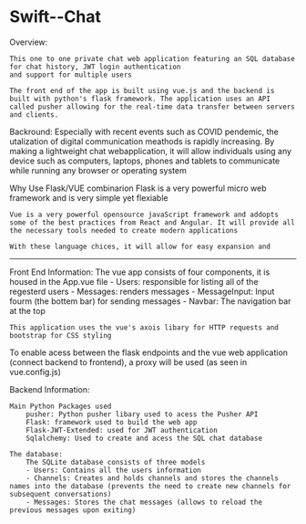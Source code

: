 # Swift--Chat

Overview:

    This one to one private chat web application featuring an SQL database for chat history, JWT login authentication 
    and support for multiple users

    The front end of the app is built using vue.js and the backend is built with python's flask framework. The application uses an API called pusher allowing for the real-time data transfer between servers and clients.

Backround: 
    Especially with recent events such as COVID pendemic, the utalization of digital communication meathods is rapidly increasing. By making a lightweight chat webapplication, it will allow individuals using any device such as computers, laptops, phones and tablets to communicate while running any browser or operating system


Why Use Flask/VUE combinarion
    Flask is a very powerful micro web framework and is very simple yet flexiable

    Vue is a very powerful opensource javaScript framework and addopts some of the best practices from React and Angular. It will provide all the necessary tools needed to create modern applications

    With these language chices, it will allow for easy expansion and 

--------------------------------------------------------------------------------

Front End Information:
    The vue app consists of four components, it is housed in the App.vue file
        - Users: responsible for listing all of the regesterd users 
        - Messages: renders messages
        - MessageInput: Input fourm (the bottem bar) for sending messages
        - Navbar: The navigation bar at the top

    This application uses the vue's axois libary for HTTP requests and bootstrap for CSS styling

To enable acess between the flask endpoints and the vue web application (connect backend to frontend), a proxy will be used (as seen in vue.config.js)

Backend Information:

    Main Python Packages used
        pusher: Python pusher libary used to acess the Pusher API
        Flask: framework used to build the web app
        Flask-JWT-Extended: used for JWT authentication
        Sqlalchemy: Used to create and acess the SQL chat database

    The database:
        The SQLite database consists of three models
        - Users: Contains all the users information
        - Channels: Creates and holds channels and stores the channels names into the database (prevents the need to create new channels for subsequent conversations)
        - Messages: Stores the chat messages (allows to reload the previous messages upon exiting)


